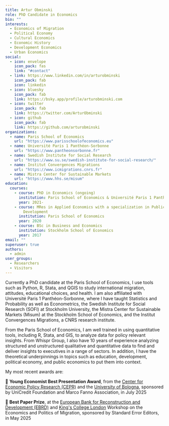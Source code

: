 ```yaml
---
title: Artur Obminski
role: PhD Candidate in Economics
bio: ""
interests:
  - Economics of Migration
  - Political Economy
  - Cultural Economics
  - Economic History
  - Development Economics
  - Urban Economics
social:
  - icon: envelope
    icon_pack: fas
    link: "#contact"
  - link: https://www.linkedin.com/in/arturobminski
    icon_pack: fab
    icon: linkedin
  - icon: bluesky
    icon_pack: fab
    link: https://bsky.app/profile/arturobminski.com
  - icon: twitter
    icon_pack: fab
    link: https://twitter.com/ArturObminski
  - icon: github
    icon_pack: fab
    link: https://github.com/arturobminski
organizations:
  - name: Paris School of Economics
    url: "https://www.parisschoolofeconomics.eu"
  - name: Université Paris 1 Panthéon-Sorbonne
    url: "https://www.pantheonsorbonne.fr"
  - name: Swedish Institute for Social Research
    url: "https://www.su.se/swedish-institute-for-social-research/"
  - name: Institut Convergences Migrations
    url: "https://www.icmigrations.cnrs.fr"
  - name: Mistra Center for Sustainable Markets
    url: "https://www.hhs.se/misum"
education:
  courses:
    - course: PhD in Economics (ongoing)
      institution: Paris School of Economics & Université Paris 1 Panthéon-Sorbonne
      year: 2021-
    - course: MRes in Applied Economics with a specialization in Public Policy and
        Development
      institution: Paris School of Economics
      year: 2020
    - course: BSc in Business and Economics
      institution: Stockholm School of Economics
      year: 2017
email: ""
superuser: true
authors:
  - admin
user_groups:
  - Researchers
  - Visitors
---
```


Currently a PhD candidate at the Paris School of Economics, I use tools such as Python, R, Stata, and QGIS to study international migration, attitudes, educational choices, and health. I am also affiliated with Université Paris 1 Panthéon-Sorbonne, where I have taught Statistics and Probability as well as Econometrics, the Swedish Institute for Social Research (SOFI) at Stockholm University, the Mistra Center for Sustainable Markets (Misum) at the Stockholm School of Economics, and the Institut Convergences Migrations, a CNRS research institute.

From the Paris School of Economics, I am well trained in using quantitative tools, including R, Stata, and GIS, to analyze data for policy relevant insights. From Whispr Group, I also have 10 years of experience analyzing structured and unstructured qualitative and quantitative data to find and deliver insights to executives in a range of sectors. In addition, I have the theoretical underpinnings in topics such as education, development, political economy, and public economics to put them into context.

My most recent awards are:

🏅 **Young Economist Best Presentation Award**, from the [Center for Economic Policy Research (CEPR)](https://cepr.org) and the [University of Bologna](https://www.unibo.it/en/homepage), sponsored by UniCredit Foundation and Marco Fanno Association, in July 2025

🏅 **Best Paper Prize**, at the [European Bank for Reconstruction and Development (EBRD)](https://www.ebrd.com) and [King's College London](https://www.kcl.ac.uk) Workshop on the Economics and Politics of Migration, sponsored by Standard Error Editors, in May 2025

